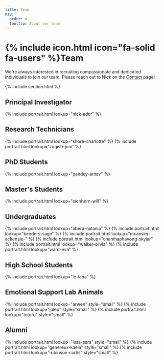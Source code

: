 ```yaml
---
title: Team
nav:
  order: 4
  tooltip: About our team
---
```


# {% include icon.html icon="fa-solid fa-users" %}Team

We're always interested in recruiting compassionate and dedicated individuals to join our team. Please reach out to Nick on the [Contact](https://nickaderlab.com/contact/) page!

{% include section.html %}

## Principal Investigator
{% include portrait.html lookup="nick-ader" %}

## Research Technicians
{% include portrait.html lookup="shore-charlotte" %}
{% include portrait.html lookup="zugish-juni" %}

## PhD Students
{% include portrait.html lookup="pandey-arnav" %}

## Master's Students
{% include portrait.html lookup="eichhorn-will" %}

## Undergraduates
{% include portrait.html lookup="abera-natania" %}
{% include portrait.html lookup="benders-sage" %}
{% include portrait.html lookup="mcansler-ackenzie-" %}
{% include portrait.html lookup="chanthaphavong-skylar" %}
{% include portrait.html lookup="walker-olivia" %}
{% include portrait.html lookup="ward-eva" %}

## High School Students
{% include portrait.html lookup="le-lana" %}

## Emotional Support Lab Animals
{% include portrait.html lookup="arwen" style="small" %}
{% include portrait.html lookup="julep" style="small" %}
{% include portrait.html lookup="totoro" style="small" %}

## Alumni
{% include portrait.html lookup="issa-sara" style="small" %}
{% include portrait.html lookup="genereux-kaela" style="small" %}
{% include portrait.html lookup="robinson-curtis" style="small" %}
